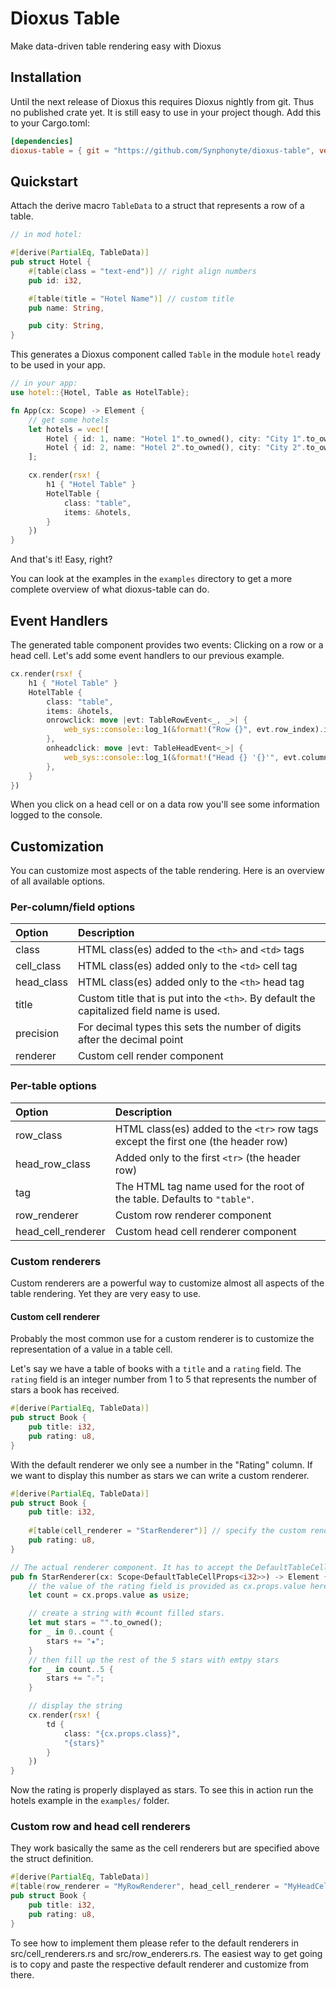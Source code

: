 # Dioxus Table

Make data-driven table rendering easy with Dioxus

## Installation

Until the next release of Dioxus this requires Dioxus nightly from git. Thus no published crate yet.
It is still easy to use in your project though. Add this to your Cargo.toml:

```toml
[dependencies]
dioxus-table = { git = "https://github.com/Synphonyte/dioxus-table", version = "0.1.0" }
```

## Quickstart

Attach the derive macro `TableData` to a struct that represents a row of a table.

```rust
// in mod hotel:

#[derive(PartialEq, TableData)]
pub struct Hotel {
    #[table(class = "text-end")] // right align numbers
    pub id: i32,

    #[table(title = "Hotel Name")] // custom title
    pub name: String,

    pub city: String,
}
```

This generates a Dioxus component called `Table` in the module `hotel` ready to be used in your app.

```rust
// in your app:
use hotel::{Hotel, Table as HotelTable};

fn App(cx: Scope) -> Element {
    // get some hotels
    let hotels = vec![
        Hotel { id: 1, name: "Hotel 1".to_owned(), city: "City 1".to_owned() },
        Hotel { id: 2, name: "Hotel 2".to_owned(), city: "City 2".to_owned() },
    ];

    cx.render(rsx! {
        h1 { "Hotel Table" }
        HotelTable {
            class: "table",
            items: &hotels,
        }
    })
}
```

And that's it! Easy, right?

You can look at the examples in the `examples` directory to get a more complete overview of what dioxus-table can do.

## Event Handlers

The generated table component provides two events: Clicking on a row or a head cell.
Let's add some event handlers to our previous example.

```rust
cx.render(rsx! {
    h1 { "Hotel Table" }
    HotelTable {
        class: "table",
        items: &hotels,
        onrowclick: move |evt: TableRowEvent<_, _>| {
            web_sys::console::log_1(&format!("Row {}", evt.row_index).into());
        },
        onheadclick: move |evt: TableHeadEvent<_>| {
            web_sys::console::log_1(&format!("Head {} '{}'", evt.column_index, evt.field).into());
        },
    }
})
```

When you click on a head cell or on a data row you'll see some information logged to the console.

## Customization

You can customize most aspects of the table rendering. Here is an overview of all available options.

### Per-column/field options

| Option     | Description                                                                              |
|:-----------|:-----------------------------------------------------------------------------------------|
| class      | HTML class(es) added to the `<th>` and `<td>` tags                                       |
| cell_class | HTML class(es) added only to the `<td>` cell tag                                         |
| head_class | HTML class(es) added only to the `<th>` head tag                                         |
| title      | Custom title that is put into the `<th>`. By default the capitalized field name is used. |
| precision  | For decimal types this sets the number of digits after the decimal point                 |
| renderer   | Custom cell render component                                                             |

### Per-table options

| Option             | Description                                                                       |
|:-------------------|:----------------------------------------------------------------------------------|
| row_class          | HTML class(es) added to the `<tr>` row tags except the first one (the header row) |
| head_row_class     | Added only to the first `<tr>` (the header row)                                   |
| tag                | The HTML tag name used for the root of the table. Defaults to `"table"`.          |
| row_renderer       | Custom row renderer component                                                     |
| head_cell_renderer | Custom head cell renderer component                                               |


### Custom renderers

Custom renderers are a powerful way to customize almost all aspects of the table rendering.
Yet they are very easy to use.

#### Custom cell renderer

Probably the most common use for a custom renderer is to customize the representation of a value in a table cell.

Let's say we have a table of books with a `title` and a `rating` field. 
The `rating` field is an integer number from 1 to 5 that represents the number of stars a book has received.

```rust
#[derive(PartialEq, TableData)]
pub struct Book {
    pub title: i32,
    pub rating: u8,
}
```

With the default renderer we only see a number in the "Rating" column. If we want to display this
number as stars we can write a custom renderer.

```rust
#[derive(PartialEq, TableData)]
pub struct Book {
    pub title: i32,
    
    #[table(cell_renderer = "StarRenderer")] // specify the custom renderer
    pub rating: u8,
}

// The actual renderer component. It has to accept the DefaultTableCellProps.
pub fn StarRenderer(cx: Scope<DefaultTableCellProps<i32>>) -> Element {
    // the value of the rating field is provided as cx.props.value here
    let count = cx.props.value as usize; 

    // create a string with #count filled stars.
    let mut stars = "".to_owned();
    for _ in 0..count {
        stars += "★";
    }
    // then fill up the rest of the 5 stars with emtpy stars
    for _ in count..5 {
        stars += "☆";
    }

    // display the string
    cx.render(rsx! {
        td {
            class: "{cx.props.class}",
            "{stars}"
        }
    })
}
```

Now the rating is properly displayed as stars. To see this in action run the hotels example in the `examples/` folder.

### Custom row and head cell renderers

They work basically the same as the cell renderers but are specified above the struct definition.

```rust
#[derive(PartialEq, TableData)]
#[table(row_renderer = "MyRowRenderer", head_cell_renderer = "MyHeadCellRenderer")]
pub struct Book {
    pub title: i32,
    pub rating: u8,
}
```

To see how to implement them please refer to the default renderers in src/cell_renderers.rs and src/row_enderers.rs. The easiest way to get going is to copy and paste the respective default renderer and customize from there.
